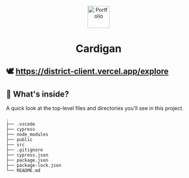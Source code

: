 <p align="center">
  <a href="https://district-client.vercel.app/">
    <img alt="Portfolio" src="src/images/04.png" width="60" />
  </a>
</p>
<h1 align="center">
  Cardigan
</h1>

## 🕊 https://district-client.vercel.app/explore

## 🧐 What's inside?

A quick look at the top-level files and directories you'll see in this project.

    .
    ├── .vscode
    ├── cypress
    ├── node_modules
    ├── public
    ├── src
    ├── .gitignore
    ├── cypress.json
    ├── package.json
    ├── package-lock.json
    └── README.md

